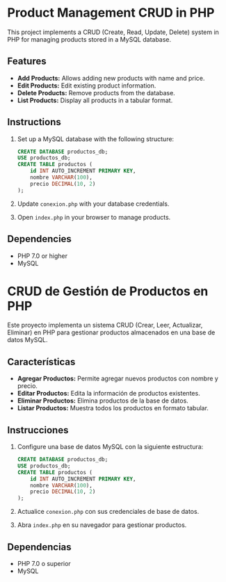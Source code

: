 # Product Management CRUD in PHP

This project implements a CRUD (Create, Read, Update, Delete) system in PHP for managing products stored in a MySQL database.

## Features

- **Add Products:** Allows adding new products with name and price.
- **Edit Products:** Edit existing product information.
- **Delete Products:** Remove products from the database.
- **List Products:** Display all products in a tabular format.

## Instructions

1. Set up a MySQL database with the following structure:
   ```sql
   CREATE DATABASE productos_db;
   USE productos_db;
   CREATE TABLE productos (
       id INT AUTO_INCREMENT PRIMARY KEY,
       nombre VARCHAR(100),
       precio DECIMAL(10, 2)
   );
   ```

2. Update `conexion.php` with your database credentials.

3. Open `index.php` in your browser to manage products.

## Dependencies

- PHP 7.0 or higher
- MySQL

# CRUD de Gestión de Productos en PHP

Este proyecto implementa un sistema CRUD (Crear, Leer, Actualizar, Eliminar) en PHP para gestionar productos almacenados en una base de datos MySQL.

## Características

- **Agregar Productos:** Permite agregar nuevos productos con nombre y precio.
- **Editar Productos:** Edita la información de productos existentes.
- **Eliminar Productos:** Elimina productos de la base de datos.
- **Listar Productos:** Muestra todos los productos en formato tabular.

## Instrucciones

1. Configure una base de datos MySQL con la siguiente estructura:
   ```sql
   CREATE DATABASE productos_db;
   USE productos_db;
   CREATE TABLE productos (
       id INT AUTO_INCREMENT PRIMARY KEY,
       nombre VARCHAR(100),
       precio DECIMAL(10, 2)
   );
   ```

2. Actualice `conexion.php` con sus credenciales de base de datos.

3. Abra `index.php` en su navegador para gestionar productos.

## Dependencias

- PHP 7.0 o superior
- MySQL
